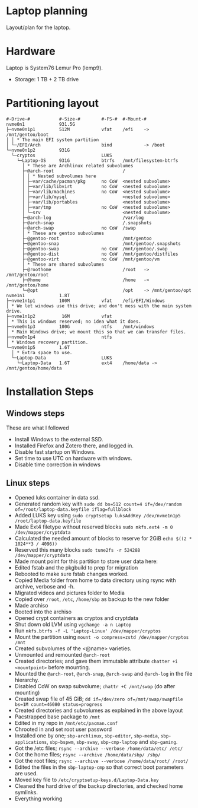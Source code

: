 # Laptop planning

Layout/plan for the laptop.

# Hardware

Laptop is System76 Lemur Pro (lemp9).

* Storage: 1 TB + 2 TB drive

# Partitioning layout

```
#-Drive-#           #-Size-#        #-FS-#  #-Mount-#
nvme0n1             931.5G  
├─nvme0n1p1         512M            vfat    /efi    -> /mnt/gentoo/boot
│ │ * The main EFI system partition
│ └─/EFI/Arch                       bind            -> /boot
└─nvme0n1p2         931G
  └─cryptos                         LUKS
    └─Laptop-OS     931G            btrfs   /mnt/filesystem-btrfs
      │ * These are Archlinux related subvolumes
      ├─@arch-root                          /
      │ │ * Nested subvolumes here
      │ ├─var/cache/pacman/pkg      no CoW  <nested subvolume>
      │ ├─var/lib/libvirt           no CoW  <nested subvolume>
      │ ├─var/lib/machines          no CoW  <nested subvolume>
      │ ├─var/lib/mysql                     <nested subvolume>
      │ ├─var/lib/portables                 <nested subvolume>
      │ ├─var/tmp                   no CoW  <nested subvolume>
      │ └─srv                               <nested subvolume>
      ├─@arch-log                           /var/log
      ├─@arch-snap                          /.snapshots
      ├─@arch-swap                  no CoW  /swap
      │ * These are gentoo subvolumes
      ├─@gentoo-root                        /mnt/gentoo
      ├─@gentoo-snap                        /mnt/gentoo/.snapshots
      ├─@gentoo-swap                no CoW  /mnt/gentoo/.swap
      ├─@gentoo-dist                no CoW  /mnt/gentoo/distfiles
      ├─@gentoo-virt                no CoW  /mnt/gentoo/vm
      │ * These are shared subvolumes
      ├─@roothome                           /root   -> /mnt/gentoo/root
      ├─@home                               /home   -> /mnt/gentoo/home
      └─@opt                                /opt    -> /mnt/gentoo/opt
nvme1n1             1.8T
├─nvme1n1p1         100M            vfat    /efi/EFI/Windows
│ * We let windows use this drive; and don't mess with the main system drive.
├─nvme1n1p2          16M            vfat
│ * This is windows reserved; no idea what it does.
├─nvme0n1p3         100G            ntfs    /mnt/windows
│ * Main Windows drive; we mount this so that we can transfer files.
├─nvme0n1p4                         ntfs
│ * Windows recovery partition.
└─nvme0n1p5         1.6T
  │ * Extra space to use.
  └─Laptop-Data                     LUKS
    └─Laptop-Data   1.6T            ext4    /home/data -> /mnt/gentoo/home/data
```

# Installation Steps

## Windows steps

These are what I followed

* Install Windows to the external SSD.
* Installed Firefox and Zotero there, and logged in.
* Disable fast startup on Windows.
* Set time to use UTC on hardware with windows.
* Disable time correction in windows

## Linux steps

* Opened luks container in data ssd.
* Generated random key with `sudo dd bs=512 count=4 if=/dev/random of=/root/laptop-data.keyfile iflag=fullblock`
* Added LUKS key using `sudo cryptsetup luksAddKey /dev/nvme1n1p5 /root/laptop-data.keyfile`
* Made Ext4 filetype without reserved blocks `sudo mkfs.ext4 -m 0 /dev/mapper/cryptdata`
* Calculated the needed amount of blocks to reserve for 2GiB `echo $((2 * 1024**3 / 4096))`
* Reserved this many blocks `sudo tune2fs -r 524288 /dev/mapper/cryptdata`
* Made mount point for this partition to store user data here:
* Edited fstab and the pkgbuild to prep for migration
* Rebooted to make sure fstab changes worked.
* Copied Media folder from home to data directory using rsync with archive, verbose and -h.
* Migrated videos and pictures folder to Media
* Copied over `/root`, `/etc`, `/home/sbp` as backup to the new folder
* Made archiso
* Booted into the archiso
* Opened crypt containers as cryptos and cryptdata
* Shut down old LVM using `vgchange -a n Laptop`
* Run `mkfs.btrfs -f -L 'Laptop-Linux' /dev/mapper/cryptos`
* Mount the partition using `mount -o compress=zstd /dev/mapper/cryptos /mnt`
* Created subvolumes of the <@name> varieties.
* Unmounted and remounted `@arch-root`
* Created directories; and gave them immutable attribute `chatter +i <mountpoint>` before mounting.
* Mounted the `@arch-root`, `@arch-snap`, `@arch-swap` and `@arch-log` in the file hierarchy.
* Disabled CoW on swap subvolume; `chattr +C /mnt/swap`  (do after mounting)
* Created swap file of 45 GiB; `dd if=/dev/zero of=/mnt/swap/swapfile bs=1M count=46080 status=progress`
* Created directories and subvolumes as explained in the above layout
* Pacstrapped base package to `/mnt`
* Edited in my repo in `/mnt/etc/pacman.conf`
* Chrooted in and set root user password
* Installed one by one; `sbp-archlinux`, `sbp-editor`, `sbp-media`, `sbp-applications`, `sbp-bspwm`, `sbp-sway`, `sbp-cmp-laptop` and `sbp-gaming`.
* Got the /etc files; `rsync --archive --verbose /home/data/etc/ /etc/`
* Got the home files; `rsync --archive /home/data/sbp/ /sbp/`
* Got the root files; `rsync --archive --verbose /home/data/root/ /root/`
* Edited the files in the `sbp-laptop-cmp` so that correct boot parameters are used.
* Moved key file to `/etc/cryptsetup-keys.d/Laptop-Data.key`
* Cleaned the hard drive of the backup directories, and checked home symlinks.
* Everything working
